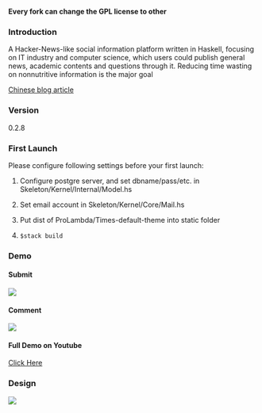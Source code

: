 **Every fork can change the GPL license to other**

### Introduction ###

A Hacker-News-like social information platform written in Haskell, focusing on IT industry and computer science, which users could publish general news, academic contents and questions through it. Reducing time wasting on nonnutritive information is the major goal

[Chinese blog article](http://izhen.me/2017/08/20/aws-lambda/)

### Version ###

0.2.8

### First Launch ###

Please configure following settings before your first launch:

1. Configure postgre server, and set dbname/pass/etc. in Skeleton/Kernel/Internal/Model.hs

2. Set email account in Skeleton/Kernel/Core/Mail.hs

3. Put dist of ProLambda/Times-default-theme into static folder

4. `$stack build` 

### Demo ###

#### Submit ####

![](https://github.com/ProLambda/Times/blob/master/submit.gif?raw=true)

#### Comment ####

![](https://github.com/ProLambda/Times/blob/master/view.gif?raw=true)

#### Full Demo on Youtube ####

[Click Here](https://www.youtube.com/watch?v=ZJfdvKRax1Q)

### Design ###

![](https://github.com/ProLambda/Times/blob/master/lambda-design.png?raw=true)
